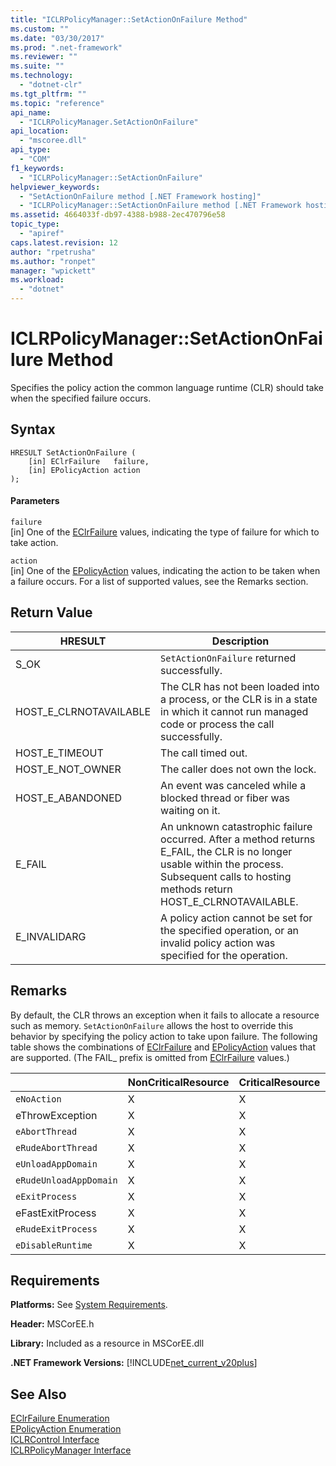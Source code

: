 ```yaml
---
title: "ICLRPolicyManager::SetActionOnFailure Method"
ms.custom: ""
ms.date: "03/30/2017"
ms.prod: ".net-framework"
ms.reviewer: ""
ms.suite: ""
ms.technology: 
  - "dotnet-clr"
ms.tgt_pltfrm: ""
ms.topic: "reference"
api_name: 
  - "ICLRPolicyManager.SetActionOnFailure"
api_location: 
  - "mscoree.dll"
api_type: 
  - "COM"
f1_keywords: 
  - "ICLRPolicyManager::SetActionOnFailure"
helpviewer_keywords: 
  - "SetActionOnFailure method [.NET Framework hosting]"
  - "ICLRPolicyManager::SetActionOnFailure method [.NET Framework hosting]"
ms.assetid: 4664033f-db97-4388-b988-2ec470796e58
topic_type: 
  - "apiref"
caps.latest.revision: 12
author: "rpetrusha"
ms.author: "ronpet"
manager: "wpickett"
ms.workload: 
  - "dotnet"
---
```

# ICLRPolicyManager::SetActionOnFailure Method
Specifies the policy action the common language runtime (CLR) should take when the specified failure occurs.  
  
## Syntax  
  
```  
HRESULT SetActionOnFailure (  
    [in] EClrFailure   failure,  
    [in] EPolicyAction action  
);  
```  
  
#### Parameters  
 `failure`  
 [in] One of the [EClrFailure](../../../../docs/framework/unmanaged-api/hosting/eclrfailure-enumeration.md) values, indicating the type of failure for which to take action.  
  
 `action`  
 [in] One of the [EPolicyAction](../../../../docs/framework/unmanaged-api/hosting/epolicyaction-enumeration.md) values, indicating the action to be taken when a failure occurs. For a list of supported values, see the Remarks section.  
  
## Return Value  
  
|HRESULT|Description|  
|-------------|-----------------|  
|S_OK|`SetActionOnFailure` returned successfully.|  
|HOST_E_CLRNOTAVAILABLE|The CLR has not been loaded into a process, or the CLR is in a state in which it cannot run managed code or process the call successfully.|  
|HOST_E_TIMEOUT|The call timed out.|  
|HOST_E_NOT_OWNER|The caller does not own the lock.|  
|HOST_E_ABANDONED|An event was canceled while a blocked thread or fiber was waiting on it.|  
|E_FAIL|An unknown catastrophic failure occurred. After a method returns E_FAIL, the CLR is no longer usable within the process. Subsequent calls to hosting methods return HOST_E_CLRNOTAVAILABLE.|  
|E_INVALIDARG|A policy action cannot be set for the specified operation, or an invalid policy action was specified for the operation.|  
  
## Remarks  
 By default, the CLR throws an exception when it fails to allocate a resource such as memory. `SetActionOnFailure` allows the host to override this behavior by specifying the policy action to take upon failure. The following table shows the combinations of [EClrFailure](../../../../docs/framework/unmanaged-api/hosting/eclrfailure-enumeration.md) and [EPolicyAction](../../../../docs/framework/unmanaged-api/hosting/epolicyaction-enumeration.md) values that are supported. (The FAIL_ prefix is omitted from [EClrFailure](../../../../docs/framework/unmanaged-api/hosting/eclrfailure-enumeration.md) values.)  
  
||NonCriticalResource|CriticalResource|FatalRuntime|OrphanedLock|StackOverflow|AccessViolation|CodeContract|  
|-|-------------------------|----------------------|------------------|------------------|-------------------|---------------------|------------------|  
|`eNoAction`|X|X||||N/A||  
|eThrowException|X|X||||N/A||  
|`eAbortThread`|X|X||||N/A|X|  
|`eRudeAbortThread`|X|X||||N/A|X|  
|`eUnloadAppDomain`|X|X||X||N/A|X|  
|`eRudeUnloadAppDomain`|X|X||X|X|N/A|X|  
|`eExitProcess`|X|X||X|X|N/A|X|  
|eFastExitProcess|X|X||X|X|N/A||  
|`eRudeExitProcess`|X|X|X|X|X|N/A||  
|`eDisableRuntime`|X|X|X|X|X|N/A||  
  
## Requirements  
 **Platforms:** See [System Requirements](../../../../docs/framework/get-started/system-requirements.md).  
  
 **Header:** MSCorEE.h  
  
 **Library:** Included as a resource in MSCorEE.dll  
  
 **.NET Framework Versions:** [!INCLUDE[net_current_v20plus](../../../../includes/net-current-v20plus-md.md)]  
  
## See Also  
 [EClrFailure Enumeration](../../../../docs/framework/unmanaged-api/hosting/eclrfailure-enumeration.md)  
 [EPolicyAction Enumeration](../../../../docs/framework/unmanaged-api/hosting/epolicyaction-enumeration.md)  
 [ICLRControl Interface](../../../../docs/framework/unmanaged-api/hosting/iclrcontrol-interface.md)  
 [ICLRPolicyManager Interface](../../../../docs/framework/unmanaged-api/hosting/iclrpolicymanager-interface.md)
